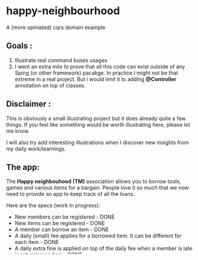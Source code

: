 # happy-neighbourhood

A (more opiniated) cqrs domain example

## Goals :
1. Illustrate real command buses usages
2. I went an extra mile to prove that all this code can exist outside of any Sping (or other framework) pacakge. 
In practice I might not be that extreme in a real project. But i would limit it to adding __@Controller__ annotation on top of classes.

## Disclaimer :

This is obviously a small illustrating project but it does already quite a few things. If you feel like something would be worth illustrating here, please let me know.

I will also try add interesting illustrations when I discover new insights from my daily work/learnings.


## The app:

The __Happy neighbouhood (TM)__ association allows you to borrow tools, games and various items for a bargain.
People love it so much that we now need to provide an app to keep track of all the loans.

Here are the specs (work in progress):

- New members can be registered - DONE
- New items can be registered - DONE
- A member can borrow an item - DONE
- A daily (small) fee applies for a borrowed item. It can be different for each item - DONE
- A daily extra fine is applied _on top_ of the daily fee when a member is late in returning an item - DONE
- When a member borrows an item, a confirmation email with basic information is sent to the member
- When a member returns an item, an email is sent to her with the details of the amount that will be charged on her account. It should contain the daily details of the cost calculation. - DONE
- Administrators can query a loans report. This will present aggregated loans revenues over a period of time - DONE
- When a member is late, reminders emails should be sent to the member - TODO
- ... More to come... 


## Things to look at :

- Check how, on the command side, we focus on the minimum effective number of methods. 
Repositories are a good example. While the collusion of write and read side queries usually bloats them, here they are pretty small.
- The read side (queries)... The only rule of the read side is that there is no rule on the read side. Any dirty trick is ok : direct sql, hibernate projections... I have a soft spot for query dsl but that is just me. I will try to add varied examples of how to query data (Jpa/hibernate projections, query-dsl, jooq...)
- Side effects with domain events. Try to add yours. This architecture makes it really simple to add/ remove side effect behaviour with an almost non existant effect on your command handlers (where the core of your domain and logic lives))
- Closure of operations when calculating the bill. Everybody should use such ninja tricks as they can eradicate annoying complexities in your code. A really nice article on that can be found here : https://www.arolla.fr/blog/wp-content/uploads/2018/10/DomainModelingwithMonoids.pdf
- Efficient streaming of mysql data for big processing : http://knes1.github.io/blog/2015/2015-10-19-streaming-mysql-results-using-java8-streams-and-spring-data.html 

